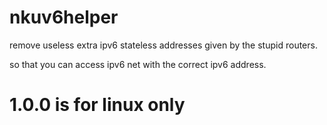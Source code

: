 # nkuv6helper
remove useless extra ipv6 stateless addresses given by the stupid routers.

so that you can access ipv6 net with the correct ipv6 address.

# 1.0.0 is for linux only
